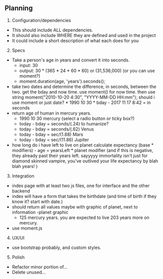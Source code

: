 ## Planning

1. Configuration/dependencies
  * This should include ALL dependencies.
  * It should also include WHERE they are defined and used in the project
  * It could include a short description of what each does for you

2. Specs
  * Take a person's age in years and convert it into seconds.
    * input: 30
    * output: 30 * (365 * 24 * 60 * 60) or (31,536,000)
    (or you can use moment?)
    * moment.duration(age, 'years').seconds();
  * take two dates and determine the difference, in seconds, between the two. get the bday and now time. use moment() for now time. then use string moment("2010-10-20 4:30",       "YYYY-MM-DD HH:mm"); should i use moment or just date?
        * 1990 10 30
        * bday - 2017 11 17 8:42 = in seconds
  * return age of human in mercury years.
    * 1990 10 30 mercury (select a radio button or ticky box?)
    * today - bday = seconds/(.24) to humanize?    
    * today - bday = seconds/(.62) Venus
    * today - bday = sec/(1.88) Mars
    * today - bday = sec/(11.86) Jupiter
  * how long do i have left to live on planet
    calculate expectancy (base * modifiers) - age = yearsLeft * planet modifier (and if this is negative, they already past their years left. sayyyyy immortality isn't just for diamond skinned vampire, you've outlived your life expectancy by blah blah years! )


3. Integration
  * index page with at least two js files, one for interface and the other backend
  * index will have a form that takes the birthdate (and time of birth if they know it? start with date.)
  * should return all values maybe with graphic of planet, next to information
    -planet graphic
    - 125 mercury years. you are expected to live 203 years more on mercury.
  * use moment.js

4. UX/UI
  * use bootstrap probably, and custom styles.

5. Polish
  * Refactor minor portion of...
  * Delete unused...
